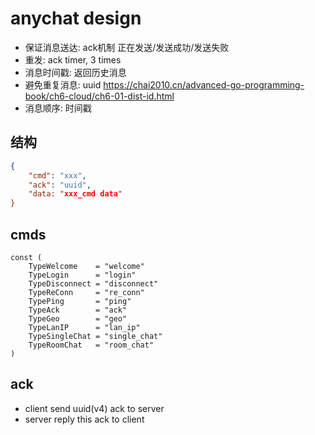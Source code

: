 # anychat design

* 保证消息送达: ack机制 正在发送/发送成功/发送失败
* 重发: ack timer, 3 times
* 消息时间戳: 返回历史消息
* 避免重复消息: uuid https://chai2010.cn/advanced-go-programming-book/ch6-cloud/ch6-01-dist-id.html
* 消息顺序: 时间戳

## 结构

```json
{
    "cmd": "xxx",
    "ack": "uuid",
    "data: "xxx_cmd data"
}
```

## cmds

```golang
const (
	TypeWelcome    = "welcome"
	TypeLogin      = "login"
	TypeDisconnect = "disconnect"
	TypeReConn     = "re_conn"
	TypePing       = "ping"
	TypeAck        = "ack"
	TypeGeo        = "geo"
	TypeLanIP      = "lan_ip"
	TypeSingleChat = "single_chat"
	TypeRoomChat   = "room_chat"
)
```

## ack

* client send uuid(v4) ack to server
* server reply this ack to client
